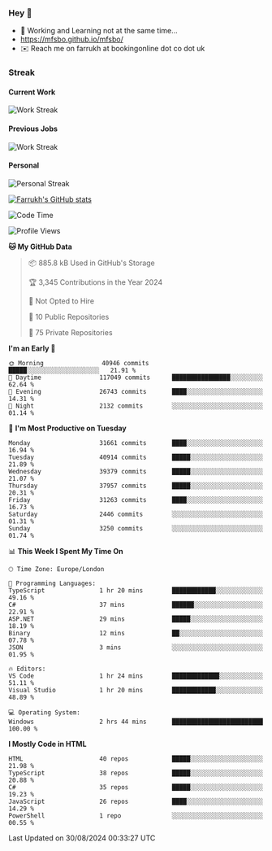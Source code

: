 ### Hey 👋

- 🏃 Working and Learning not at the same time...
- https://mfsbo.github.io/mfsbo/
- ✉️ Reach me on farrukh at bookingonline dot co dot uk

### Streak
#### Current Work
![Work Streak](https://streak-stats.demolab.com/?user=mfsbo)
#### Previous Jobs
![Work Streak](https://streak-stats.demolab.com/?user=farrukhcw)
#### Personal
![Personal Streak](https://streak-stats.demolab.com/?user=farrukhsubhani)

[![Farrukh's GitHub stats](https://github-readme-stats.vercel.app/api?username=mfsbo&hide=stars&count_private=true)](https://github.com/mfsbo/)

<!--START_SECTION:waka-->
![Code Time](http://img.shields.io/badge/Code%20Time-724%20hrs%2014%20mins-blue)

![Profile Views](http://img.shields.io/badge/Profile%20Views-0-blue)

**🐱 My GitHub Data** 

> 📦 885.8 kB Used in GitHub's Storage 
 > 
> 🏆 3,345 Contributions in the Year 2024
 > 
> 🚫 Not Opted to Hire
 > 
> 📜 10 Public Repositories 
 > 
> 🔑 75 Private Repositories 
 > 
**I'm an Early 🐤** 

```text
🌞 Morning                40946 commits       █████░░░░░░░░░░░░░░░░░░░░   21.91 % 
🌆 Daytime                117049 commits      ████████████████░░░░░░░░░   62.64 % 
🌃 Evening                26743 commits       ████░░░░░░░░░░░░░░░░░░░░░   14.31 % 
🌙 Night                  2132 commits        ░░░░░░░░░░░░░░░░░░░░░░░░░   01.14 % 
```
📅 **I'm Most Productive on Tuesday** 

```text
Monday                   31661 commits       ████░░░░░░░░░░░░░░░░░░░░░   16.94 % 
Tuesday                  40914 commits       █████░░░░░░░░░░░░░░░░░░░░   21.89 % 
Wednesday                39379 commits       █████░░░░░░░░░░░░░░░░░░░░   21.07 % 
Thursday                 37957 commits       █████░░░░░░░░░░░░░░░░░░░░   20.31 % 
Friday                   31263 commits       ████░░░░░░░░░░░░░░░░░░░░░   16.73 % 
Saturday                 2446 commits        ░░░░░░░░░░░░░░░░░░░░░░░░░   01.31 % 
Sunday                   3250 commits        ░░░░░░░░░░░░░░░░░░░░░░░░░   01.74 % 
```


📊 **This Week I Spent My Time On** 

```text
🕑︎ Time Zone: Europe/London

💬 Programming Languages: 
TypeScript               1 hr 20 mins        ████████████░░░░░░░░░░░░░   49.16 % 
C#                       37 mins             ██████░░░░░░░░░░░░░░░░░░░   22.91 % 
ASP.NET                  29 mins             █████░░░░░░░░░░░░░░░░░░░░   18.19 % 
Binary                   12 mins             ██░░░░░░░░░░░░░░░░░░░░░░░   07.78 % 
JSON                     3 mins              ░░░░░░░░░░░░░░░░░░░░░░░░░   01.95 % 

🔥 Editors: 
VS Code                  1 hr 24 mins        █████████████░░░░░░░░░░░░   51.11 % 
Visual Studio            1 hr 20 mins        ████████████░░░░░░░░░░░░░   48.89 % 

💻 Operating System: 
Windows                  2 hrs 44 mins       █████████████████████████   100.00 % 
```

**I Mostly Code in HTML** 

```text
HTML                     40 repos            █████░░░░░░░░░░░░░░░░░░░░   21.98 % 
TypeScript               38 repos            █████░░░░░░░░░░░░░░░░░░░░   20.88 % 
C#                       35 repos            █████░░░░░░░░░░░░░░░░░░░░   19.23 % 
JavaScript               26 repos            ████░░░░░░░░░░░░░░░░░░░░░   14.29 % 
PowerShell               1 repo              ░░░░░░░░░░░░░░░░░░░░░░░░░   00.55 % 
```




 Last Updated on 30/08/2024 00:33:27 UTC
<!--END_SECTION:waka-->
<!--
**mfsbo/mfsbo** is a ✨ _special_ ✨ repository because its `README.md` (this file) appears on your GitHub profile.

Here are some ideas to get you started:

- 🔭 I’m currently working on ...
- 🌱 I’m currently learning ...
- 👯 I’m looking to collaborate on ...
- 🤔 I’m looking for help with ...
- 💬 Ask me about ...
- 📫 How to reach me: ...
- 😄 Pronouns: ...
- ⚡ Fun fact: ...
-->
